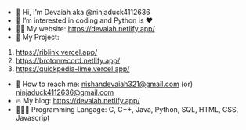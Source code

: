 - 👋 Hi, I’m Devaiah aka @ninjaduck4112636
- 🐸 I’m interested in coding and Python is :heart:
- 👨‍💻 My website: https://devaiah.netlify.app/
- 🦊 My Project: 
1. https://riblink.vercel.app/ 
2. https://brotonrecord.netlify.app/
3. https://quickpedia-lime.vercel.app/
- 🥝 How to reach me: nishandevaiah321@gmail.com (or) ninjaduck4112636@gmail.com
- 🔥 My blog: https://devaiah.netlify.app/
- 👨🏽‍💻 Programming Langage: C, C++, Java, Python, SQL, HTML, CSS, Javascript

<!---
ninjaduck4112636/ninjaduck4112636 is a ✨ special ✨ repository because its `README.md` (this file) appears on your GitHub profile.
You can click the Preview link to take a look at your changes.
--->
